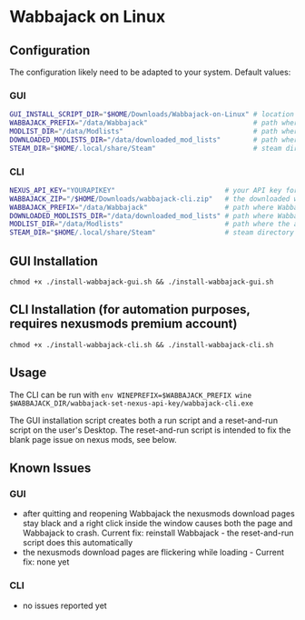 # Wabbajack on Linux

## Configuration

The configuration likely need to be adapted to your system.
Default values:

### GUI

```sh
GUI_INSTALL_SCRIPT_DIR="$HOME/Downloads/Wabbajack-on-Linux" # location of this script
WABBAJACK_PREFIX="/data/Wabbajack"                          # path where Wabbajack will be installed to
MODLIST_DIR="/data/Modlists"                                # path where the actual modlists will be installed to
DOWNLOADED_MODLISTS_DIR="/data/downloaded_mod_lists"        # path where Wabbajack will save modlist.wabbajack files
STEAM_DIR="$HOME/.local/share/Steam"                        # steam directory to detect games from steam library
```

### CLI

```sh
NEXUS_API_KEY="YOURAPIKEY"                           # your API key for nexusmods
WABBAJACK_ZIP="/$HOME/Downloads/wabbajack-cli.zip"   # the downloaded wabbajack installation archive
WABBAJACK_PREFIX="/data/Wabbajack"                   # path where Wabbajack will be installed to
DOWNLOADED_MODLISTS_DIR="/data/downloaded_mod_lists" # path where Wabbajack will save modlist.wabbajack files
MODLIST_DIR="/data/Modlists"                         # path where the actual modlists will be installed to
STEAM_DIR="$HOME/.local/share/Steam"                 # steam directory to detect games from steam library
```

## GUI Installation

`chmod +x ./install-wabbajack-gui.sh && ./install-wabbajack-gui.sh`

## CLI Installation (for automation purposes, requires nexusmods premium account)

`chmod +x ./install-wabbajack-cli.sh && ./install-wabbajack-cli.sh`

## Usage

The CLI can be run with `env WINEPREFIX=$WABBAJACK_PREFIX wine $WABBAJACK_DIR/wabbajack-set-nexus-api-key/wabbajack-cli.exe `

The GUI installation script creates both a run script and a reset-and-run script on the user's Desktop. The reset-and-run script is intended to fix the blank page issue on nexus mods, see below.

## Known Issues

### GUI

- after quitting and reopening Wabbajack the nexusmods download pages stay black and a right click inside the window causes both the page and Wabbajack to crash. Current fix: reinstall Wabbajack - the reset-and-run script does this automatically
- the nexusmods download pages are flickering while loading - Current fix: none yet

### CLI

- no issues reported yet
